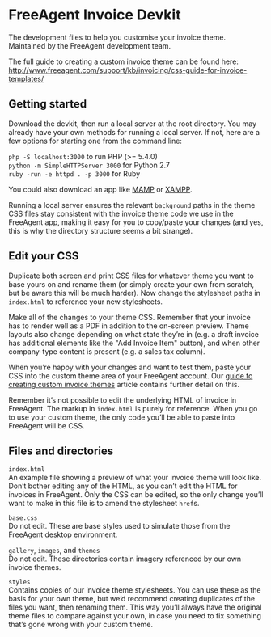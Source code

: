 # FreeAgent Invoice Devkit
The development files to help you customise your invoice theme. Maintained by the FreeAgent development team.

The full guide to creating a custom invoice theme can be found here:  
http://www.freeagent.com/support/kb/invoicing/css-guide-for-invoice-templates/


## Getting started
Download the devkit, then run a local server at the root directory. You may already have your own methods for running a local server. If not, here are a few options for starting one from the command line:

`php -S localhost:3000` to run PHP (>= 5.4.0)  
`python -m SimpleHTTPServer 3000` for Python 2.7  
`ruby -run -e httpd . -p 3000` for Ruby

You could also download an app like [MAMP](https://www.mamp.info/en/) or [XAMPP](https://www.apachefriends.org/index.html).

Running a local server ensures the relevant `background` paths in the theme CSS files stay consistent with the invoice theme code we use in the FreeAgent app, making it easy for you to copy/paste your changes (and yes, this is why the directory structure seems a bit strange).


## Edit your CSS
Duplicate both screen and print CSS files for whatever theme you want to base yours on and rename them (or simply create your own from scratch, but be aware this will be much harder). Now change the stylesheet paths in `index.html` to reference your new stylesheets.

Make all of the changes to your theme CSS. Remember that your invoice has to render well as a PDF in addition to the on-screen preview. Theme layouts also change depending on what state they’re in (e.g. a draft invoice has additional elements like the "Add Invoice Item" button), and when other company-type content is present (e.g. a sales tax column).

When you’re happy with your changes and want to test them, paste your CSS into the custom theme area of your FreeAgent account. Our [guide to creating custom invoice themes](http://www.freeagent.com/support/kb/invoicing/css-guide-for-invoice-templates/) article contains further detail on this.

Remember it’s not possible to edit the underlying HTML of invoice in FreeAgent. The markup in `index.html` is purely for reference. When you go to use your custom theme, the only code you’ll be able to paste into FreeAgent will be CSS.  


## Files and directories
`index.html`  
An example file showing a preview of what your invoice theme will look like. Don’t bother editing any of the HTML, as you can’t edit the HTML for invoices in FreeAgent. Only the CSS can be edited, so the only change you’ll want to make in this file is to amend the stylesheet `href`s.

`base.css`  
Do not edit. These are base styles used to simulate those from the FreeAgent desktop environment.

`gallery`, `images`, and `themes`  
Do not edit. These directories contain imagery referenced by our own invoice themes.

`styles`  
Contains copies of our invoice theme stylesheets. You can use these as the basis for your own theme, but we’d recommend creating duplicates of the files you want, then renaming them. This way you’ll always have the original theme files to compare against your own, in case you need to fix something that’s gone wrong with your custom theme.  
